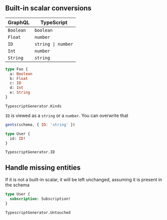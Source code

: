 ## Built-in scalar conversions

| GraphQL   | TypeScript         |
| --------- | ------------------ |
| `Boolean` | `boolean`          |
| `Float`   | `number`           |
| `ID`      | `string \| number` |
| `Int`     | `number`           |
| `String`  | `string`           |

```graphql
type Foo {
  a: Boolean
  b: Float
  c: ID
  d: Int
  e: String
}
```

```snapshot
TypescriptGenerator.Kinds
```

`ID` is viewed as a `string` or a `number`. You can overwrite that

```javascript
gents(schema, { ID: 'string' })
```

```graphql
type User {
  id: ID!
}
```

```snapshot
TypescriptGenerator.ID
```

## Handle missing entities

If it is not a built-in scalar, it will be left unchanged, assuming it is present in the schema

```graphql
type User {
  subscription: Subscription!
}
```

```snapshot
TypescriptGenerator.Untouched
```
